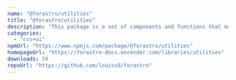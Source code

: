 ```yaml
---
name: "@forastro/utilities"
title: "@forastro/utilities"
description: "This package is a set of components and functions that make things easier to accomplish with Astro.\rIt's a library that has functions that are useful for conditional rendering and iteration.\rIt has a link component which is useful"
categories:
  - "css+ui"
npmUrl: "https://www.npmjs.com/package/@forastro/utilities"
homepageUrl: "https://forastro-docs.onrender.com/libraries/utilities"
downloads: 58
repoUrl: "https://github.com/louiss0/forastro"
---
```

